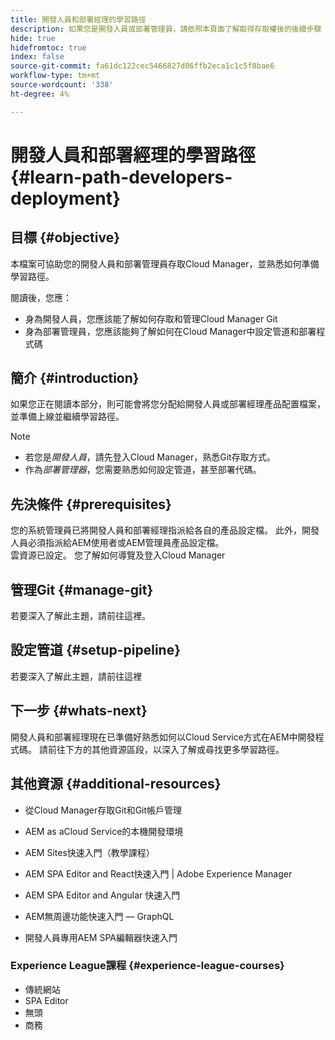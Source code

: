 ```yaml
---
title: 開發人員和部署經理的學習路徑
description: 如果您是開發人員或部署管理員，請依照本頁面了解取得存取權後的後續步驟
hide: true
hidefromtoc: true
index: false
source-git-commit: fa61dc122cec5466827d06ffb2eca1c1c5f8bae6
workflow-type: tm+mt
source-wordcount: '338'
ht-degree: 4%

---
```


# 開發人員和部署經理的學習路徑 {#learn-path-developers-deployment}

## 目標 {#objective}

本檔案可協助您的開發人員和部署管理員存取Cloud Manager，並熟悉如何準備學習路徑。

閱讀後，您應：

* 身為開發人員，您應該能了解如何存取和管理Cloud Manager Git
* 身為部署管理員，您應該能夠了解如何在Cloud Manager中設定管道和部署程式碼

## 簡介 {#introduction}

如果您正在閱讀本部分，則可能會將您分配給開發人員或部署經理產品配置檔案，並準備上線並繼續學習路徑。

>[!NOTE]
>* 若您是&#x200B;*開發人員*，請先登入Cloud Manager，熟悉Git存取方式。
>* 作為&#x200B;*部署管理器*，您需要熟悉如何設定管道，甚至部署代碼。


## 先決條件 {#prerequisites}

您的系統管理員已將開發人員和部署經理指派給各自的產品設定檔。 此外，開發人員必須指派給AEM使用者或AEM管理員產品設定檔。\
雲資源已設定。
您了解如何導覽及登入Cloud Manager

## 管理Git {#manage-git}

若要深入了解此主題，請前往這裡。

## 設定管道 {#setup-pipeline}

若要深入了解此主題，請前往這裡

## 下一步 {#whats-next}

開發人員和部署經理現在已準備好熟悉如何以Cloud Service方式在AEM中開發程式碼。 請前往下方的其他資源區段，以深入了解或尋找更多學習路徑。

## 其他資源 {#additional-resources}

* 從Cloud Manager存取Git和Git帳戶管理

* AEM as aCloud Service的本機開發環境

* AEM Sites快速入門（教學課程）

* AEM SPA Editor and React快速入門 | Adobe Experience Manager

* AEM SPA Editor and Angular 快速入門

* AEM無周邊功能快速入門 — GraphQL

* 開發人員專用AEM SPA編輯器快速入門

### Experience League課程 {#experience-league-courses}

* 傳統網站
* SPA Editor
* 無頭
* 商務
